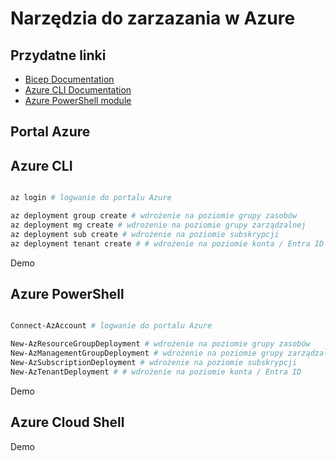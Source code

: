# Narzędzia do zarzazania w Azure
## Przydatne linki

- [Bicep Documentation](https://docs.microsoft.com/en-us/azure/azure-resource-manager/bicep/)
- [Azure CLI Documentation](https://docs.microsoft.com/en-us/cli/azure/)
- [Azure PowerShell module](https://learn.microsoft.com/en-us/powershell/module/az.accounts/?view=azps-11.5.0)

## Portal Azure

## Azure CLI


```bash

az login # logwanie do portalu Azure

az deployment group create # wdrożenie na poziomie grupy zasobów 
az deployment mg create # wdrożenie na poziomie grupy zarządzalnej 
az deployment sub create # wdrożenie na poziomie subskrypcji
az deployment tenant create # # wdrożenie na poziomie konta / Entra ID
```
Demo

## Azure PowerShell

```powershell

Connect-AzAccount # logwanie do portalu Azure

New-AzResourceGroupDeployment # wdrożenie na poziomie grupy zasobów 
New-AzManagementGroupDeployment # wdrożenie na poziomie grupy zarządzalnej 
New-AzSubscriptionDeployment # wdrożenie na poziomie subskrypcji
New-AzTenantDeployment # # wdrożenie na poziomie konta / Entra ID

```

Demo

## Azure Cloud Shell

Demo